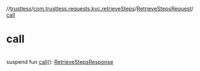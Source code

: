 //[trustless](../../../index.md)/[com.trustless.requests.kyc.retrieveSteps](../index.md)/[RetrieveStepsRequest](index.md)/[call](call.md)

# call

\
suspend fun [call](call.md)(): [RetrieveStepsResponse](../-retrieve-steps-response/index.md)
